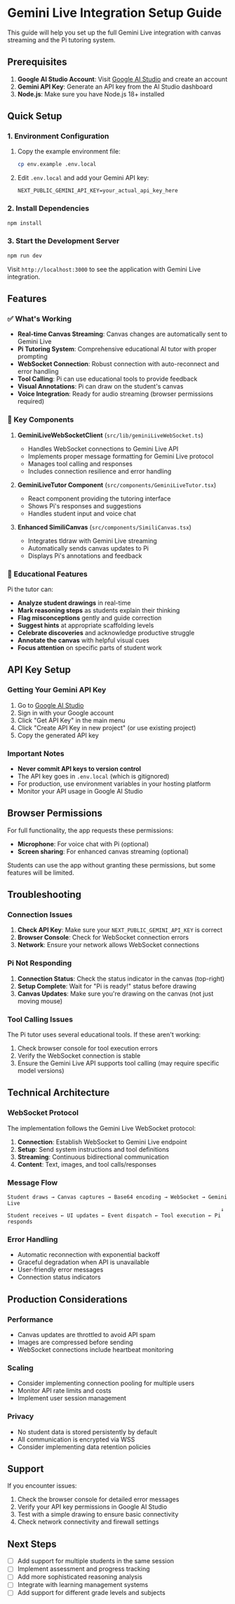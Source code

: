 # Gemini Live Integration Setup Guide

This guide will help you set up the full Gemini Live integration with canvas streaming and the Pi tutoring system.

## Prerequisites

1. **Google AI Studio Account**: Visit [Google AI Studio](https://makersuite.google.com/) and create an account
2. **Gemini API Key**: Generate an API key from the AI Studio dashboard
3. **Node.js**: Make sure you have Node.js 18+ installed

## Quick Setup

### 1. Environment Configuration

1. Copy the example environment file:
   ```bash
   cp env.example .env.local
   ```

2. Edit `.env.local` and add your Gemini API key:
   ```env
   NEXT_PUBLIC_GEMINI_API_KEY=your_actual_api_key_here
   ```

### 2. Install Dependencies

```bash
npm install
```

### 3. Start the Development Server

```bash
npm run dev
```

Visit `http://localhost:3000` to see the application with Gemini Live integration.

## Features

### ✅ What's Working

- **Real-time Canvas Streaming**: Canvas changes are automatically sent to Gemini Live
- **Pi Tutoring System**: Comprehensive educational AI tutor with proper prompting
- **WebSocket Connection**: Robust connection with auto-reconnect and error handling
- **Tool Calling**: Pi can use educational tools to provide feedback
- **Visual Annotations**: Pi can draw on the student's canvas
- **Voice Integration**: Ready for audio streaming (browser permissions required)

### 🔧 Key Components

1. **GeminiLiveWebSocketClient** (`src/lib/geminiLiveWebSocket.ts`)
   - Handles WebSocket connections to Gemini Live API
   - Implements proper message formatting for Gemini Live protocol
   - Manages tool calling and responses
   - Includes connection resilience and error handling

2. **GeminiLiveTutor Component** (`src/components/GeminiLiveTutor.tsx`)
   - React component providing the tutoring interface
   - Shows Pi's responses and suggestions
   - Handles student input and voice chat

3. **Enhanced SimiliCanvas** (`src/components/SimiliCanvas.tsx`)
   - Integrates tldraw with Gemini Live streaming
   - Automatically sends canvas updates to Pi
   - Displays Pi's annotations and feedback

### 🎯 Educational Features

Pi the tutor can:
- **Analyze student drawings** in real-time
- **Mark reasoning steps** as students explain their thinking
- **Flag misconceptions** gently and guide correction
- **Suggest hints** at appropriate scaffolding levels
- **Celebrate discoveries** and acknowledge productive struggle
- **Annotate the canvas** with helpful visual cues
- **Focus attention** on specific parts of student work

## API Key Setup

### Getting Your Gemini API Key

1. Go to [Google AI Studio](https://makersuite.google.com/)
2. Sign in with your Google account
3. Click "Get API Key" in the main menu
4. Click "Create API Key in new project" (or use existing project)
5. Copy the generated API key

### Important Notes

- **Never commit API keys to version control**
- The API key goes in `.env.local` (which is gitignored)
- For production, use environment variables in your hosting platform
- Monitor your API usage in Google AI Studio

## Browser Permissions

For full functionality, the app requests these permissions:

- **Microphone**: For voice chat with Pi (optional)
- **Screen sharing**: For enhanced canvas streaming (optional)

Students can use the app without granting these permissions, but some features will be limited.

## Troubleshooting

### Connection Issues

1. **Check API Key**: Make sure your `NEXT_PUBLIC_GEMINI_API_KEY` is correct
2. **Browser Console**: Check for WebSocket connection errors
3. **Network**: Ensure your network allows WebSocket connections

### Pi Not Responding

1. **Connection Status**: Check the status indicator in the canvas (top-right)
2. **Setup Complete**: Wait for "Pi is ready!" status before drawing
3. **Canvas Updates**: Make sure you're drawing on the canvas (not just moving mouse)

### Tool Calling Issues

The Pi tutor uses several educational tools. If these aren't working:
1. Check browser console for tool execution errors
2. Verify the WebSocket connection is stable
3. Ensure the Gemini Live API supports tool calling (may require specific model versions)

## Technical Architecture

### WebSocket Protocol

The implementation follows the Gemini Live WebSocket protocol:

1. **Connection**: Establish WebSocket to Gemini Live endpoint
2. **Setup**: Send system instructions and tool definitions
3. **Streaming**: Continuous bidirectional communication
4. **Content**: Text, images, and tool calls/responses

### Message Flow

```
Student draws → Canvas captures → Base64 encoding → WebSocket → Gemini Live
                                                                    ↓
Student receives ← UI updates ← Event dispatch ← Tool execution ← Pi responds
```

### Error Handling

- Automatic reconnection with exponential backoff
- Graceful degradation when API is unavailable
- User-friendly error messages
- Connection status indicators

## Production Considerations

### Performance

- Canvas updates are throttled to avoid API spam
- Images are compressed before sending
- WebSocket connections include heartbeat monitoring

### Scaling

- Consider implementing connection pooling for multiple users
- Monitor API rate limits and costs
- Implement user session management

### Privacy

- No student data is stored persistently by default
- All communication is encrypted via WSS
- Consider implementing data retention policies

## Support

If you encounter issues:

1. Check the browser console for detailed error messages
2. Verify your API key permissions in Google AI Studio
3. Test with a simple drawing to ensure basic connectivity
4. Check network connectivity and firewall settings

## Next Steps

- [ ] Add support for multiple students in the same session
- [ ] Implement assessment and progress tracking
- [ ] Add more sophisticated reasoning analysis
- [ ] Integrate with learning management systems
- [ ] Add support for different grade levels and subjects
